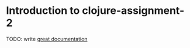 # Introduction to clojure-assignment-2

TODO: write [great documentation](http://jacobian.org/writing/what-to-write/)
